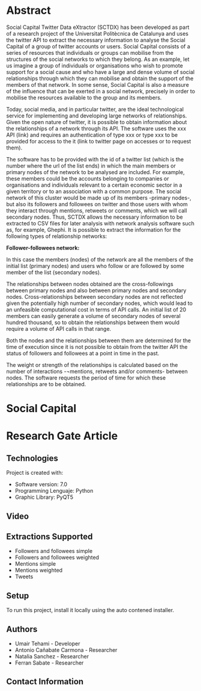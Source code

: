 # Abstract
Social Capital Twitter Data eXtractor (SCTDX) has been developed as part of a research project of the Universitat Politècnica de Catalunya and uses the twitter API to extract the necessary information to analyse the Social Capital of a group of twitter accounts or users.
Social Capital consists of a series of resources that individuals or groups can mobilise from the structures of the social networks to which they belong. As an example, let us imagine a group of individuals or organisations who wish to promote support for a social cause and who have a large and dense volume of social relationships through which they can mobilise and obtain the support of the members of that network. In some sense, Social Capital is also a measure of the influence that can be exerted in a social network, precisely in order to mobilise the resources available to the group and its members.

Today, social media, and in particular twitter, are the ideal technological service for implementing and developing large networks of relationships. Given the open nature of twitter, it is possible to obtain information about the relationships of a network through its API. The software uses the xxx API (link) and requires an authentication of type xxx or type xxx to be provided for access to the it (link to twitter page on accesses or to request them).

The software has to be provided with the id of a twitter list (which is the number where the url of the list ends) in which the main members or primary nodes of the network to be analysed are included. For example, these members could be the accounts belonging to companies or organisations and individuals relevant to a certain economic sector in a given territory or to an association with a common purpose. The social network of this cluster would be made up of its members -primary nodes-, but also its followers and followees on twitter and those users with whom they interact through mentions, retweets or comments, which we will call secondary nodes. Thus, SCTDX allows the necessary information to be extracted to CSV files for later analysis with network analysis software such as, for example, Ghephi. It is possible to extract the information for the following types of relationship networks:

**Follower-followees network:**

In this case the members (nodes) of the network are all the members of the initial list (primary nodes) and users who follow or are followed by some member of the list (secondary nodes).

The relationships between nodes obtained are the cross-followings between primary nodes and also between primary nodes and secondary nodes. Cross-relationships between secondary nodes are not reflected given the potentially high number of secondary nodes, which would lead to an unfeasible computational cost in terms of API calls. An initial list of 20 members can easily generate a volume of secondary nodes of several hundred thousand, so to obtain the relationships between them would require a volume of API calls in that range.

Both the nodes and the relationships between them are determined for the time of execution since it is not possible to obtain from the twitter API the status of followers and followees at a point in time in the past.

The weight or strength of the relationships is calculated based on the number of interactions -¬mentions, retweets and/or comments- between nodes. The software requests the period of time for which these relationships are to be obtained.



# Social Capital

# Research Gate Article

## Technologies
Project is created with:
* Software version: 7.0
* Programming Lenguaje: Python
* Graphic Library: PyQT5

## Video

## Extractions Supported

- Followers and followees simple
- Followers and followees weighted
- Mentions simple
- Mentions weighted
- Tweets

## Setup
To run this project, install it locally using the auto contened installer.

## Authors
- Umair Tehami - Developer
- Antonio Cañabate Carmona - Researcher
- Natalia Sanchez - Researcher
- Ferran Sabate - Researcher

## Contact Information

